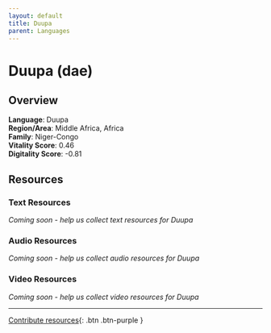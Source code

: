 ```yaml
---
layout: default
title: Duupa
parent: Languages
---
```


# Duupa (dae)

## Overview

**Language**: Duupa  
**Region/Area**: Middle Africa, Africa  
**Family**: Niger-Congo  
**Vitality Score**: 0.46  
**Digitality Score**: -0.81  

## Resources

### Text Resources
*Coming soon - help us collect text resources for Duupa*

### Audio Resources
*Coming soon - help us collect audio resources for Duupa*

### Video Resources
*Coming soon - help us collect video resources for Duupa*

---

[Contribute resources](https://fairtrain.github.io/){: .btn .btn-purple }
